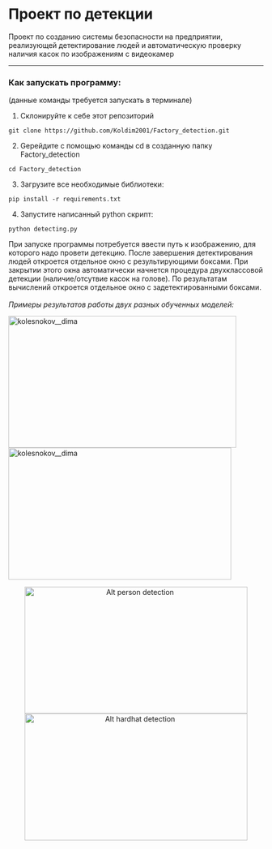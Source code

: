 # Проект по детекции
Проект по созданию системы безопасности на предприятии, реализующей детектирование людей и автоматическую проверку наличия касок по изображениям с видеокамер

---

### Как запускать программу:
(данные команды требуется запускать в терминале)
1. Склонируйте к себе этот репозиторий 
```
git clone https://github.com/Koldim2001/Factory_detection.git
```
2. Gерейдите с помощью команды cd в созданную папку Factory_detection
```
cd Factory_detection
```
3. Загрузите все необходимые библиотеки:
```
pip install -r requirements.txt
```
4. Запустите написанный python скрипт:
```
python detecting.py
```

При запуске программы потребуется ввести путь к изображению, для которого надо провети детекцию.
После завершения детектирования людей откроется отдельное окно с результирующими боксами. При закрытии этого окна
автоматически начнется процедура двухклассовой детекции (наличие/отсутвие касок на голове). По результатам вычислений откроется отдельное окно с задетектированными боксами.<br><br>
_Примеры результатов работы двух разных обученных моделей:_

<img align="center" src="https://drive.google.com/uc?id=1Dtu_bK9w5Hl65A6lETChuu1Ftz2wirUi" alt="kolesnokov__dima" height="260" width="450" /> <img align="center" src="https://drive.google.com/uc?id=105RsKrPwpzGLTbyUYjKDsDRP0bd6IUIT" alt="kolesnokov__dima" height="260" width="440" /> </center>  



<div style="text-align:center;">
  <img src="https://drive.google.com/uc?id=1Dtu_bK9w5Hl65A6lETChuu1Ftz2wirUi" alt="Alt person detection" width="440" height="250">
  <img src="https://drive.google.com/uc?id=105RsKrPwpzGLTbyUYjKDsDRP0bd6IUIT" alt="Alt hardhat detection" width="440" height="250">
</div>
